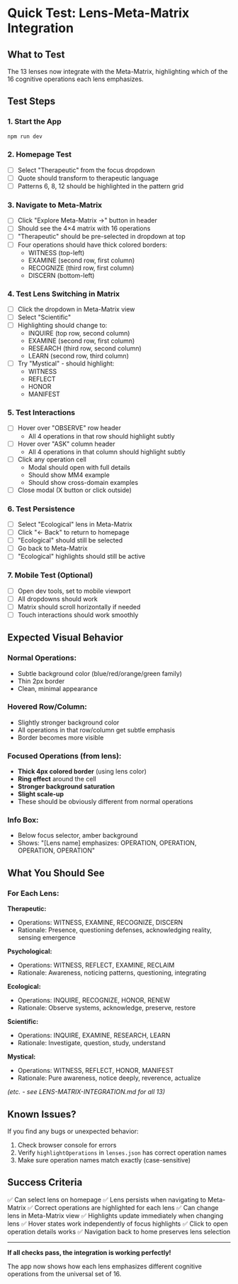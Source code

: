 # Quick Test: Lens-Meta-Matrix Integration

## What to Test

The 13 lenses now integrate with the Meta-Matrix, highlighting which of the 16 cognitive operations each lens emphasizes.

## Test Steps

### 1. Start the App
```bash
npm run dev
```

### 2. Homepage Test
- [ ] Select "Therapeutic" from the focus dropdown
- [ ] Quote should transform to therapeutic language
- [ ] Patterns 6, 8, 12 should be highlighted in the pattern grid

### 3. Navigate to Meta-Matrix
- [ ] Click "Explore Meta-Matrix →" button in header
- [ ] Should see the 4×4 matrix with 16 operations
- [ ] "Therapeutic" should be pre-selected in dropdown at top
- [ ] Four operations should have thick colored borders:
  - WITNESS (top-left)
  - EXAMINE (second row, first column)
  - RECOGNIZE (third row, first column)
  - DISCERN (bottom-left)

### 4. Test Lens Switching in Matrix
- [ ] Click the dropdown in Meta-Matrix view
- [ ] Select "Scientific"
- [ ] Highlighting should change to:
  - INQUIRE (top row, second column)
  - EXAMINE (second row, first column)
  - RESEARCH (third row, second column)
  - LEARN (second row, third column)
- [ ] Try "Mystical" - should highlight:
  - WITNESS
  - REFLECT
  - HONOR
  - MANIFEST

### 5. Test Interactions
- [ ] Hover over "OBSERVE" row header
  - All 4 operations in that row should highlight subtly
- [ ] Hover over "ASK" column header
  - All 4 operations in that column should highlight subtly
- [ ] Click any operation cell
  - Modal should open with full details
  - Should show MM4 example
  - Should show cross-domain examples
- [ ] Close modal (X button or click outside)

### 6. Test Persistence
- [ ] Select "Ecological" lens in Meta-Matrix
- [ ] Click "← Back" to return to homepage
- [ ] "Ecological" should still be selected
- [ ] Go back to Meta-Matrix
- [ ] "Ecological" highlights should still be active

### 7. Mobile Test (Optional)
- [ ] Open dev tools, set to mobile viewport
- [ ] All dropdowns should work
- [ ] Matrix should scroll horizontally if needed
- [ ] Touch interactions should work smoothly

## Expected Visual Behavior

### Normal Operations:
- Subtle background color (blue/red/orange/green family)
- Thin 2px border
- Clean, minimal appearance

### Hovered Row/Column:
- Slightly stronger background color
- All operations in that row/column get subtle emphasis
- Border becomes more visible

### Focused Operations (from lens):
- **Thick 4px colored border** (using lens color)
- **Ring effect** around the cell
- **Stronger background saturation**
- **Slight scale-up**
- These should be obviously different from normal operations

### Info Box:
- Below focus selector, amber background
- Shows: "[Lens name] emphasizes: OPERATION, OPERATION, OPERATION, OPERATION"

## What You Should See

### For Each Lens:

**Therapeutic:**
- Operations: WITNESS, EXAMINE, RECOGNIZE, DISCERN
- Rationale: Presence, questioning defenses, acknowledging reality, sensing emergence

**Psychological:**
- Operations: WITNESS, REFLECT, EXAMINE, RECLAIM
- Rationale: Awareness, noticing patterns, questioning, integrating

**Ecological:**
- Operations: INQUIRE, RECOGNIZE, HONOR, RENEW
- Rationale: Observe systems, acknowledge, preserve, restore

**Scientific:**
- Operations: INQUIRE, EXAMINE, RESEARCH, LEARN
- Rationale: Investigate, question, study, understand

**Mystical:**
- Operations: WITNESS, REFLECT, HONOR, MANIFEST
- Rationale: Pure awareness, notice deeply, reverence, actualize

*(etc. - see LENS-MATRIX-INTEGRATION.md for all 13)*

## Known Issues?

If you find any bugs or unexpected behavior:
1. Check browser console for errors
2. Verify `highlightOperations` in `lenses.json` has correct operation names
3. Make sure operation names match exactly (case-sensitive)

## Success Criteria

✅ Can select lens on homepage
✅ Lens persists when navigating to Meta-Matrix
✅ Correct operations are highlighted for each lens
✅ Can change lens in Meta-Matrix view
✅ Highlights update immediately when changing lens
✅ Hover states work independently of focus highlights
✅ Click to open operation details works
✅ Navigation back to home preserves lens selection

---

**If all checks pass, the integration is working perfectly!**

The app now shows how each lens emphasizes different cognitive operations from the universal set of 16.

